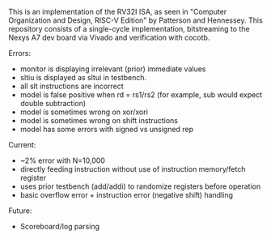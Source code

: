 This is an implementation of the RV32I ISA, as seen in "Computer Organization and Design, RISC-V Edition" by Patterson and Hennessey. 
This repository consists of a single-cycle implementation, bitstreaming to the Nexys A7 dev board via Vivado and verification with cocotb.

Errors:
- monitor is displaying irrelevant (prior) immediate values
- sltiu is displayed as sltui in testbench.
- all slt instructions are incorrect
- model is false positive when rd = rs1/rs2 (for example, sub would expect double subtraction)
- model is sometimes wrong on xor/xori
- model is sometimes wrong on shift instructions 
- model has some errors with signed vs unsigned rep

Current:
- ~2% error with N=10,000
- directly feeding instruction without use of instruction memory/fetch register
- uses prior testbench (add/addi) to randomize registers before operation
- basic overflow error + instruction error (negative shift) handling

Future:
- Scoreboard/log parsing
